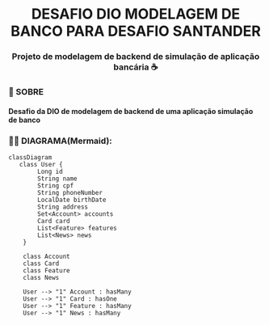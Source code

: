 
<h1 align="center">
 DESAFIO DIO MODELAGEM DE BANCO PARA DESAFIO SANTANDER
 <h3 align ="center" >Projeto de modelagem de backend de simulação de aplicação bancária ☕</h3> 
</h1>

### 📕 SOBRE 
<h4>Desafio da DIO de modelagem  de backend de uma aplicação simulação de banco</h4>



### 🧜‍♀️ **DIAGRAMA(Mermaid)**: 

```mermaid
classDiagram
   class User {
        Long id
        String name
        String cpf
        String phoneNumber
        LocalDate birthDate
        String address
        Set<Account> accounts
        Card card
        List<Feature> features
        List<News> news
    }

    class Account
    class Card
    class Feature
    class News

    User --> "1" Account : hasMany
    User --> "1" Card : hasOne
    User --> "1" Feature : hasMany
    User --> "1" News : hasMany